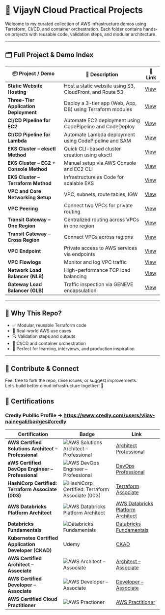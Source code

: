 # 🚀 VijayN Cloud Practical Projects

Welcome to my curated collection of AWS infrastructure demos using Terraform, CI/CD, and container orchestration. Each folder contains hands-on projects with reusable code, validation steps, and modular architecture.

---

## 🗂️ Full Project & Demo Index

| 📦 **Project / Demo** | 📘 **Description** | 🔗 **Link** |
|------------------------|--------------------|-------------|
| **Static Website Hosting** | Host a static website using S3, CloudFront, and Route 53 | [View](./01.Static%20Website) |
| **Three-Tier Application Deployment** | Deploy a 3-tier app (Web, App, DB) using Terraform modules | [View](./02.Three%20tier%20application%20with%20Terraform) |
| **CI/CD Pipeline for EC2** | Automate EC2 deployment using CodePipeline and CodeDeploy | [View](./03.AWS%20CICD%20for%20EC2%20Deployment) |
| **CI/CD Pipeline for Lambda** | Automate Lambda deployment using CodePipeline and SAM | [View](./04.AWS%20CICD%20for%20Lambda%20Deployment) |
| **EKS Cluster – eksctl Method** | Quick CLI-based cluster creation using eksctl | [View](./05.AWS%20EKS%20Cluster%20Launch%20Options/1.K8cluster_AWSEKS_eksctl_simple) |
| **EKS Cluster – EC2 + Console Method** | Manual setup via AWS Console and EC2 CLI | [View](./05.AWS%20EKS%20Cluster%20Launch%20Options/2.K8cluster_AWSEC2_console) |
| **EKS Cluster – Terraform Method** | Infrastructure as Code for scalable EKS | [View](./05.AWS%20EKS%20Cluster%20Launch%20Options/3.K8cluster_AWSEKS_terraform) |
| **VPC and Core Networking Setup** | VPC, subnets, route tables, IGW | [View](./06.AWS%20Networking%20Components/1.VPC%20and%20Core%20Components) |
| **VPC Peering** | Connect two VPCs for private routing | [View](./06.AWS%20Networking%20Components/2.VPC%20Peering) |
| **Transit Gateway – One Region** | Centralized routing across VPCs in one region | [View](./06.AWS%20Networking%20Components/3.Transit%20Gateway%20-%20Multi%20VPC%20-%20One%20Region) |
| **Transit Gateway – Cross Region** | Connect VPCs across regions | [View](./06.AWS%20Networking%20Components/4.Transit%20Gateway%20-%20Cross%20Region) |
| **VPC Endpoint** | Private access to AWS services via endpoints | [View](./06.AWS%20Networking%20Components/5.VPC%20Enpoint) |
| **VPC Flowlogs** | Monitor and log VPC traffic | [View](./06.AWS%20Networking%20Components/6.VPC%20Flowlogs) |
| **Network Load Balancer (NLB)** | High-performance TCP load balancing | [View](./06.AWS%20Networking%20Components/7.Network%20Load%20Balancer) |
| **Gateway Load Balancer (GLB)** | Traffic inspection via GENEVE encapsulation | [View](./06.AWS%20Networking%20Components/8.Gateway%20Load%20Balancer) |

---

## 🧠 Why This Repo?

- ✅ Modular, reusable Terraform code  
- 📜 Real-world AWS use cases  
- 🔍 Validation steps and outputs  
- 🧰 CI/CD and container orchestration  
- 🎯 Perfect for learning, interviews, and production inspiration

---

## 💬 Contribute & Connect

Feel free to fork the repo, raise issues, or suggest improvements.  
Let’s build better cloud infrastructure together! 🚀

## 🏅 Certifications 


### Credly Publlic Profile -> https://www.credly.com/users/vijay-nainegali/badges#credly



| Certification | Badge | Link |
|---------------|-------|------|
|**AWS Certified Solutions Architect – Professional**|![AWS Solutions Architect – Professional](https://images.credly.com/size/170x170/images/2d84e428-9078-49b6-a804-13c15383d0de/image.png) |[Architect Professional](https://www.credly.com/badges/5bb819bc-ae9f-4546-b472-064949b49a4c/public_url)
|**aWS Certified DevOps Engineer – Professional**|![AWS DevOps Engineer – Professional](https://images.credly.com/size/170x170/images/bd31ef42-d460-493e-8503-39592aaf0458/image.png)|[DevOps Professional](https://www.credly.com/badges/07282de3-19b9-496e-acc7-25a31a01665e/public_url)
|**HashiCorp Certified: Terraform Associate (003)**|![HashiCorp Certified: Terraform Associate (003)](https://images.credly.com/size/170x170/images/0dc62494-dc94-469a-83af-e35309f27356/blob)|[Terraform Associate](https://www.credly.com/badges/e5da1168-fc4c-472d-bab7-d8c46d125e79/public_url)
|**AWS Databricks Platform Architect**|![AWS Databricks Platform Architect](https://api.accredible.com/v1/frontend/credential_website_embed_image/badge/162433800)|[AWS Databricks Platform Architect](https://credentials.databricks.com/ea979343-030d-4481-b670-9a296700d9bc?record_view=true)
|**Databricks Fundamentals**|![Databricks Fundamentals](https://api.accredible.com/v1/frontend/credential_website_embed_image/badge/151340643)|[Databricks Fundamentals](https://credentials.databricks.com/91b4dfc1-a579-4901-9aa5-cb00173894e3#acc.kChnGR78)
|**Kubernetes Certified Application Developer (CKAD)**| Udemy |[CKAD](https://www.udemy.com/certificate/UC-919f5657-7d7f-46d1-9282-fd414efb70ca/)
|**AWS Certified Architect – Associate**|![AWS Architect – Associate](https://images.credly.com/size/170x170/images/0e284c3f-5164-4b21-8660-0d84737941bc/image.png)|[Architect – Associate](https://www.credly.com/badges/28bfdb72-4758-4606-a3a2-7e714ec878da/public_url)
|**AWS Certified Developer – Associate**|![AWS Developer – Associate](https://images.credly.com/size/170x170/images/b9feab85-1a43-4f6c-99a5-631b88d5461b/image.png)|[Developer – Associate](https://www.credly.com/badges/bad31d88-dfb7-4af5-b35b-6b686e7366ea/public_url)
|**AWS Certified Cloud Practitioner**|![AWS Practioner](https://images.credly.com/size/170x170/images/00634f82-b07f-4bbd-a6bb-53de397fc3a6/image.png)|[AWS Practitioner](https://www.credly.com/badges/2ca794d0-67ae-4ba4-bbce-eb0ba8f64eb5/public_url)




            






